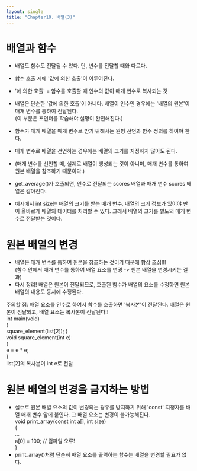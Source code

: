 ```yaml
---
layout: single
title: "Chapter10. 배열(3)"
---
```


# 배열과 함수

+ 배열도 함수도 전달될 수 있다. 단, 변수를 전달할 때와 다르다.   
+ 함수 호출 시에 '값에 의한 호출'이 이루어진다.   
+ '에 의한 호출' = 함수를 호출할 때 인수의 값이 매개 변수로 복사되는 것   
+ 배열은 단순한 '값에 의한 호출'이 아니다. 배열이 인수인 경우에는 '배열의 원본'이 매개 변수를 통하여 전달된다.   
(이 부분은 포인터를 학습해야 설명이 완전해진다.)   

+ 함수가 매개 배열을 매개 변수로 받기 위해서는 원형 선언과 함수 정의를 하여야 한다.   
+ 매개 변수로 배열을 선언하는 경우에는 배열의 크기를 지정하지 않아도 된다.   
+ (매개 변수를 선언할 때, 실제로 배열이 생성되는 것이 아니며, 매개 변수를 통하여 원본 배열을 참조하기 때문이다.)   
+ get_average()가 호출되면, 인수로 전달되는 scores 배열과 매개 변수 scores 배열은 같아진다.   
+ 예시에서 int size는 배열의 크기를 받는 매개 변수. 배열의 크기 정보가 있어야 만이 올바르게 배열의 데이터를 처리할 수 있다. 그래서 배열의 크기를 별도의 매개 변수로 전달받는 것이다.   

# 원본 배열의 변경

+ 배열은 매개 변수를 통하여 원본을 참조하는 것이기 때문에 항상 조심!!!   
(함수 안에서 매개 변수를 통하여 배열 요소를 변경 -> 원본 배열을 변경시키는 결과)   
+ 다시 정리! 배열은 원본이 전달되므로, 호출된 함수가 배열의 요소를 수정하면 원본 배열의 내용도 동시에 수정된다.   

주의할 점: 배열 요소를 인수로 하여서 함수를 호출하면 '복사본'이 전달된다. 배열은 원본이 전달되고, 배열 요소는 복사본이 전달된다!!   
int main(void)   
{   
  square_element(list[2]);
}   
void square_element(int e)   
{   
  e = e * e;   
}   
list[2]의 복사본이 int e로 전달   

# 원본 배열의 변경을 금지하는 방법

+ 실수로 원본 배열 요소의 값이 변경되는 경우를 방지하기 위해 'const' 지정자를 배열 매개 변수 앞에 붙인다. 그 배열 요소는 변경이 불가능해진다.   
void print_array(const int a[], int size)   
{   
  ...   
  a[0] = 100; // 컴파일 오류!   
}   
+ print_array()처럼 단순히 배열 요소를 출력하는 함수는 배열을 변경할 필요가 없다.   
